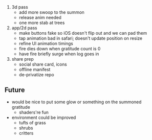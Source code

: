 1. 3d pass
    - add more swoop to the summon
    - release anim needed
    - one more stab at trees
2. app/2d pass
    - make buttons fake so iOS doesn't flip out and we can pad them
    - tap animation bad in safari; doesn't update position on resize
    - refine UI animation timings
    - fire dies down when gratitude count is 0
    - have fire briefly surge when log goes in
3. share prep
    - social share card, icons
    - offline manifest
    - de-privatize repo

## Future
- would be nice to put some glow or something on the summoned gratitude
    - shaders're fun
- environment could be improved
    - tufts of grass
    - shrubs
    - critters
